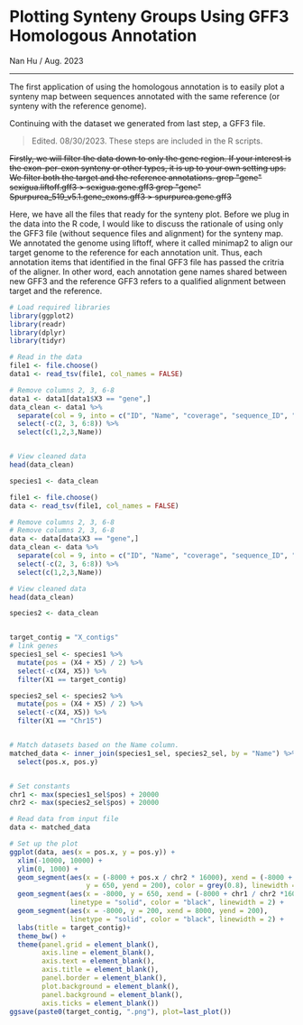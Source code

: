 # Plotting Synteny Groups Using GFF3 Homologous Annotation
Nan Hu / Aug. 2023

---
The first application of using the homologous annotation is to easily plot a synteny map between sequences annotated with the same reference (or synteny with the reference genome).

Continuing with the dataset we generated from last step, a GFF3 file. 
> Edited. 08/30/2023. These steps are included in the R scripts.

<del>Firstly, we will filter the data down to only the gene region. If your interest is the exon-per-exon synteny or other types, it is up to your own setting ups.
<del>We filter both the target and the reference annotations.
<del>grep "gene" sexigua.liftoff.gff3 > sexigua.gene.gff3
<del>grep "gene" Spurpurea_519_v5.1.gene_exons.gff3 > spurpurea.gene.gff3 

Here, we have all the files that ready for the synteny plot. Before we plug in the data into the R code, I would like to discuss the rationale of using only the GFF3 file (without sequence files and alignment) for the synteny map. We annotated the genome using liftoff, where it called minimap2 to align our target genome to the reference for each annotation unit. Thus, each annotation items that identified in the final GFF3 file has passed the critria of the aligner. In other word, each annotation gene names shared between new GFF3 and the reference GFF3 refers to a qualified alignment between target and the reference.

```R
# Load required libraries
library(ggplot2)
library(readr)
library(dplyr)
library(tidyr)

# Read in the data
file1 <- file.choose()
data1 <- read_tsv(file1, col_names = FALSE)

# Remove columns 2, 3, 6-8
data1 <- data1[data1$X3 == "gene",]
data_clean <- data1 %>%
  separate(col = 9, into = c("ID", "Name", "coverage", "sequence_ID", "valid_ORFs", "extra_copy_number", "copy_num_ID"), sep = ";") %>%
  select(-c(2, 3, 6:8)) %>%
  select(c(1,2,3,Name))


# View cleaned data
head(data_clean)

species1 <- data_clean 

file1 <- file.choose()
data <- read_tsv(file1, col_names = FALSE)

# Remove columns 2, 3, 6-8
# Remove columns 2, 3, 6-8
data <- data[data$X3 == "gene",]
data_clean <- data %>%
  separate(col = 9, into = c("ID", "Name", "coverage", "sequence_ID", "valid_ORFs", "extra_copy_number", "copy_num_ID"), sep = ";") %>%
  select(-c(2, 3, 6:8)) %>%
  select(c(1,2,3,Name))

# View cleaned data
head(data_clean)

species2 <- data_clean 


target_contig = "X_contigs"
# link genes
species1_sel <- species1 %>% 
  mutate(pos = (X4 + X5) / 2) %>%
  select(-c(X4, X5)) %>%
  filter(X1 == target_contig)

species2_sel <- species2 %>% 
  mutate(pos = (X4 + X5) / 2) %>%
  select(-c(X4, X5)) %>%
  filter(X1 == "Chr15")


# Match datasets based on the Name column.
matched_data <- inner_join(species1_sel, species2_sel, by = "Name") %>% 
  select(pos.x, pos.y)


# Set constants
chr1 <- max(species1_sel$pos) + 20000
chr2 <- max(species2_sel$pos) + 20000

# Read data from input file
data <- matched_data

# Set up the plot
ggplot(data, aes(x = pos.x, y = pos.y)) +
  xlim(-10000, 10000) +
  ylim(0, 1000) +
  geom_segment(aes(x = (-8000 + pos.x / chr2 * 16000), xend = (-8000 + pos.y / chr2 * 16000),
                   y = 650, yend = 200), color = grey(0.8), linewidth = 0.7) +
  geom_segment(aes(x = -8000, y = 650, xend = (-8000 + chr1 / chr2 *16000), yend = 650), 
               linetype = "solid", color = "black", linewidth = 2) +
  geom_segment(aes(x = -8000, y = 200, xend = 8000, yend = 200), 
               linetype = "solid", color = "black", linewidth = 2) +
  labs(title = target_contig)+
  theme_bw() +
  theme(panel.grid = element_blank(),
        axis.line = element_blank(),
        axis.text = element_blank(),
        axis.title = element_blank(),
        panel.border = element_blank(),
        plot.background = element_blank(),
        panel.background = element_blank(),
        axis.ticks = element_blank())
ggsave(paste0(target_contig, ".png"), plot=last_plot())
```
